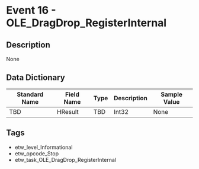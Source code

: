 # Event 16 - OLE_DragDrop_RegisterInternal

## Description
None

## Data Dictionary
|Standard Name|Field Name|Type|Description|Sample Value|
|---|---|---|---|---|
|TBD|HResult|TBD|Int32|None|None|

## Tags
* etw_level_Informational
* etw_opcode_Stop
* etw_task_OLE_DragDrop_RegisterInternal